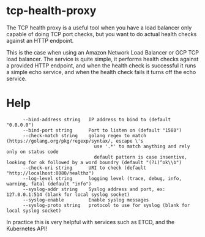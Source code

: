 # tcp-health-proxy

The TCP health proxy is a useful tool when you have a load balancer only capable of doing TCP port checks, but you want to do actual health checks against an HTTP endpoint.

This is the case when using an Amazon Network Load Balancer or GCP TCP load balancer. The service is quite simple, it performs health checks against a provided HTTP endpoint, and when the health check is successful it runs a simple echo service, and when the health check fails it turns off the echo service.

# Help
```Usage of ./bin/tcp-health-proxy:
      --bind-address string   IP address to bind to (default "0.0.0.0")
      --bind-port string      Port to listen on (default "1580")
      --check-match string    golang regex to match (https://golang.org/pkg/regexp/syntax/, escape \'s
                                use '.*' to match anything and rely only on status code
                                default pattern is case insentive, looking for ok followed by a word boundry (default "(?i)^ok\\b")
      --check-uri string      URI to check (default "http://localhost:8080/healthz")
      --log-level string      logging level (trace, debug, info, warning, fatal (default "info")
      --syslog-addr string    Syslog address and port, ex: 127.0.0.1:514 (blank for local syslog socket)
      --syslog-enable         Enable syslog messages
      --syslog-proto string   protocol to use for syslog (blank for local syslog socket)
```

In practice this is very helpful with services such as ETCD, and the Kubernetes API!
